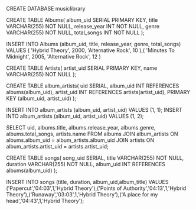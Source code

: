 CREATE DATABASE musiclibrary

CREATE TABLE Albums(
album_uid SERIAL PRIMARY KEY,
title VARCHAR(255) NOT NULL,
release_year INT NOT NULL,
genre VARCHAR(255) NOT NULL,
total_songs INT NOT NULL
);

INSERT INTO Albums (album_uid, title, release_year, genre, total_songs) VALUES (
'Hybrid Theory', 2000, 'Alternative Rock', 10
),(
'Minutes To Midnight', 2005, 'Alternative Rock', 12
)

CREATE TABLE Artists(
artist_uid SERIAL PRIMARY KEY,
name VARCHAR(255) NOT NULL
);

CREATE TABLE album_artists(
uid SERIAL,
album_uid INT REFERENCES albums(album_uid),
artist_uid INT REFERENCES artists(artist_uid),
PRIMARY KEY (album_uid, artist_uid)
);

INSERT INTO album_artists (album_uid, artist_uid) VALUES (1, 1);
INSERT INTO album_artists (album_uid, artist_uid) VALUES (1, 2);

SELECT
uid,
albums.title,
albums.release_year,
albums.genre,
albums.total_songs,
artists.name
FROM albums
JOIN
album_artists ON albums.album_uid = album_artists.album_uid
JOIN
artists ON album_artists.artist_uid = artists.artist_uid;

CREATE TABLE songs(
song_uid SERIAL,
title VARCHAR(255) NOT NULL,
duration VARCHAR(255) NOT NULL,
album_uid INT REFERENCES albums(album_uid)
);

INSERT INTO songs (title, duration, album_uid,album_title) VALUES ('Papercut','04:03',1,'Hybrid Theory'),('Points of Authority','04:13',1,'Hybrid Theory'),('Runaway','03:03',1,'Hybrid Theory'),('A place for my head','04:43',1,'Hybrid Theory');
